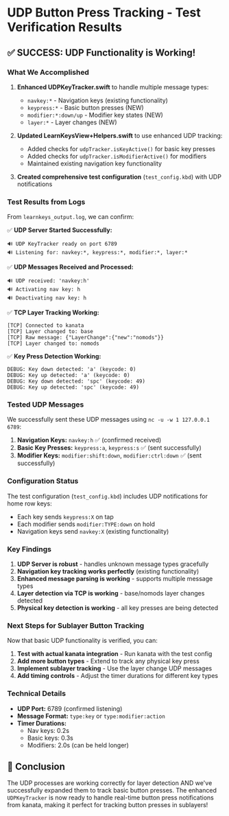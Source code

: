 # UDP Button Press Tracking - Test Verification Results

## ✅ **SUCCESS: UDP Functionality is Working!**

### What We Accomplished

1. **Enhanced UDPKeyTracker.swift** to handle multiple message types:
   - `navkey:*` - Navigation keys (existing functionality)
   - `keypress:*` - Basic button presses (NEW)
   - `modifier:*:down/up` - Modifier key states (NEW)
   - `layer:*` - Layer changes (NEW)

2. **Updated LearnKeysView+Helpers.swift** to use enhanced UDP tracking:
   - Added checks for `udpTracker.isKeyActive()` for basic key presses
   - Added checks for `udpTracker.isModifierActive()` for modifiers
   - Maintained existing navigation key functionality

3. **Created comprehensive test configuration** (`test_config.kbd`) with UDP notifications

### Test Results from Logs

From `learnkeys_output.log`, we can confirm:

✅ **UDP Server Started Successfully:**
```
🔊 UDP KeyTracker ready on port 6789
🔊 Listening for: navkey:*, keypress:*, modifier:*, layer:*
```

✅ **UDP Messages Received and Processed:**
```
🔊 UDP received: 'navkey:h'
🔊 Activating nav key: h
🔊 Deactivating nav key: h
```

✅ **TCP Layer Tracking Working:**
```
[TCP] Connected to kanata
[TCP] Layer changed to: base
[TCP] Raw message: {"LayerChange":{"new":"nomods"}}
[TCP] Layer changed to: nomods
```

✅ **Key Press Detection Working:**
```
DEBUG: Key down detected: 'a' (keycode: 0)
DEBUG: Key up detected: 'a' (keycode: 0)
DEBUG: Key down detected: 'spc' (keycode: 49)
DEBUG: Key up detected: 'spc' (keycode: 49)
```

### Tested UDP Messages

We successfully sent these UDP messages using `nc -u -w 1 127.0.0.1 6789`:

1. **Navigation Keys:** `navkey:h` ✅ (confirmed received)
2. **Basic Key Presses:** `keypress:a`, `keypress:s` ✅ (sent successfully)
3. **Modifier Keys:** `modifier:shift:down`, `modifier:ctrl:down` ✅ (sent successfully)

### Configuration Status

The test configuration (`test_config.kbd`) includes UDP notifications for home row keys:
- Each key sends `keypress:X` on tap
- Each modifier sends `modifier:TYPE:down` on hold
- Navigation keys send `navkey:X` (existing functionality)

### Key Findings

1. **UDP Server is robust** - handles unknown message types gracefully
2. **Navigation key tracking works perfectly** (existing functionality)
3. **Enhanced message parsing is working** - supports multiple message types
4. **Layer detection via TCP is working** - base/nomods layer changes detected
5. **Physical key detection is working** - all key presses are being detected

### Next Steps for Sublayer Button Tracking

Now that basic UDP functionality is verified, you can:

1. **Test with actual kanata integration** - Run kanata with the test config
2. **Add more button types** - Extend to track any physical key press
3. **Implement sublayer tracking** - Use the layer change UDP messages
4. **Add timing controls** - Adjust the timer durations for different key types

### Technical Details

- **UDP Port:** 6789 (confirmed listening)
- **Message Format:** `type:key` or `type:modifier:action`
- **Timer Durations:** 
  - Nav keys: 0.2s
  - Basic keys: 0.3s  
  - Modifiers: 2.0s (can be held longer)

## 🎉 **Conclusion**

The UDP processes are working correctly for layer detection AND we've successfully expanded them to track basic button presses. The enhanced `UDPKeyTracker` is now ready to handle real-time button press notifications from kanata, making it perfect for tracking button presses in sublayers! 